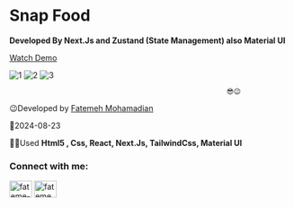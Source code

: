 # Snap Food
**Developed By Next.Js and Zustand (State Management) also Material UI**

[Watch Demo](https://snap-food-project.vercel.app/)

![1](https://github.com/user-attachments/assets/398415c1-9b7f-490d-9170-903b39d0a488)
![2](https://github.com/user-attachments/assets/881be064-6803-4d75-b7a1-64b3f94ae1da)
![3](https://github.com/user-attachments/assets/eb8d9b45-dde9-4ab3-a90b-f106c67d769a)

                                                          😎😉 
                                                 

 😉Developed by <a href="https://linkedin.com/in/fateme-mohamadian-dev0824" target="blank">Fatemeh Mohamadian</a>

 📅2024-08-23

 👩‍💻Used **Html5 , Css, React, Next.Js, TailwindCss, Material UI** 

 <h3 align="left">Connect with me:</h3>
<p align="left">
<a href="https://linkedin.com/in/fateme-mohamadian-dev0824" target="blank"><img align="center" src="https://raw.githubusercontent.com/rahuldkjain/github-profile-readme-generator/master/src/images/icons/Social/linked-in-alt.svg" alt="fateme-mohamadian-dev0824" height="30" width="40" /></a>
<a href="https://instagram.com/fateme_mohamadiian.fed" target="blank"><img align="center" src="https://raw.githubusercontent.com/rahuldkjain/github-profile-readme-generator/master/src/images/icons/Social/instagram.svg" alt="fateme_mohamadiian.fed" height="30" width="40" /></a>
</p>
